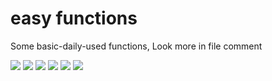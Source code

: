 # easy functions

Some basic-daily-used functions, Look more in file comment

![](https://img.shields.io/badge/language-javascript-green.svg) ![](https://img.shields.io/bundlephobia/min/easy-fns) ![](https://img.shields.io/npm/dw/easy-fns) ![](https://img.shields.io/npm/l/easy-fns) ![](https://img.shields.io/npm/v/easy-fns) ![](https://img.shields.io/github/followers/zhaocl1997?style=social)


